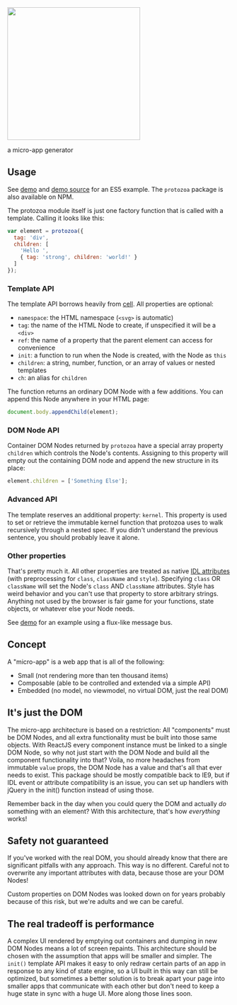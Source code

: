 <img src="https://cdn.rawgit.com/guscost/protozoa/trunk/logo-dark.svg" width=300 />

a micro-app generator

## Usage
See [demo](https://guscost.github.io/protozoa) and [demo source](https://github.com/guscost/protozoa/blob/trunk/index.html) for an ES5 example. The `protozoa` package is also available on NPM.

The protozoa module itself is just one factory function that is called with a template. Calling it looks like this:

```js
var element = protozoa({
  tag: 'div',
  children: [
    'Hello ',
    { tag: 'strong', children: 'world!' }
  ]
});
```

### Template API
The template API borrows heavily from [cell](https://www.celljs.org/). All properties are optional:
- `namespace`: the HTML namespace (`<svg>` is automatic)
- `tag`: the name of the HTML Node to create, if unspecified it will be a `<div>`
- `ref`: the name of a property that the parent element can access for convenience
- `init`: a function to run when the Node is created, with the Node as `this`
- `children`: a string, number, function, or an array of values or nested templates
- `ch`: an alias for `children`

The function returns an ordinary DOM Node with a few additions. You can append this Node anywhere in your HTML page:

```js
document.body.appendChild(element);
```

### DOM Node API
Container DOM Nodes returned by `protozoa` have a special array property `children` which controls the Node's contents. Assigning to this property will empty out the containing DOM node and append the new structure in its place:

```js
element.children = ['Something Else'];
```

### Advanced API
The template reserves an additional property: `kernel`. This property is used to set or retrieve the immutable kernel function that protozoa uses to walk recursively through a nested spec. If you didn't understand the previous sentence, you should probably leave it alone.

### Other properties
That's pretty much it. All other properties are treated as native [IDL attributes](https://developer.mozilla.org/en-US/docs/Web/HTML/Attributes#Content_versus_IDL_attributes) (with preprocessing for `class`, `className` and `style`). Specifying `class` OR `className` will set the Node's `class` AND `className` attributes. Style has weird behavior and you can't use that property to store arbitrary strings. Anything not used by the browser is fair game for your functions, state objects, or whatever else your Node needs.

See [demo](https://github.com/guscost/protozoa/blob/trunk/index.html) for an example using a flux-like message bus.

## Concept
A "micro-app" is a web app that is all of the following:
- Small (not rendering more than ten thousand items)
- Composable (able to be controlled and extended via a simple API)
- Embedded (no model, no viewmodel, no virtual DOM, just the real DOM)

## It's just the DOM
The micro-app architecture is based on a restriction: All "components" must be DOM Nodes, and all extra functionality must be built into those same objects. With ReactJS every component instance must be linked to a single DOM Node, so why not just start with the DOM Node and build all the component functionality into that? Voila, no more headaches from immutable `value` props, the DOM Node has a value and that's all that ever needs to exist. This package should be mostly compatible back to IE9, but if IDL event or attribute compatibility is an issue, you can set up handlers with jQuery in the init() function instead of using those. 

Remember back in the day when you could query the DOM and actually *do* something with an element? With this architecture, that's how *everything* works!

## Safety not guaranteed
If you've worked with the real DOM, you should already know that there are significant pitfalls with any approach. This way is no different. Careful not to overwrite any important attributes with data, because those are your DOM Nodes!

Custom properties on DOM Nodes was looked down on for years probably because of this risk, but we're adults and we can be careful.

## The real tradeoff is performance
A complex UI rendered by emptying out containers and dumping in new DOM Nodes means a lot of screen repaints. This architecture should be chosen with the assumption that apps will be smaller and simpler. The `init()` template API makes it easy to only redraw certain parts of an app in response to any kind of state engine, so a UI built in this way can still be optimized, but sometimes a better solution is to break apart your page into smaller apps that communicate with each other but don't need to keep a huge state in sync with a huge UI. More along those lines soon.
